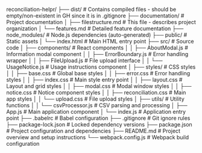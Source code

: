 reconciliation-helpr/
├── dist/                   # Contains compiled files - should be empty/non-existent in GH since it is in .gitignore
├── documentation/          # Project documentation
│   ├── filestructure.md   # This file - describes project organization
│   └── features.md        # Detailed feature documentation
├── node_modules/          # Node.js dependencies (auto-generated)
├── public/                # Static assets
│   └── index.html        # Main HTML entry point
├── src/                   # Source code
│   ├── components/       # React components
│   │   ├── AboutModal.js     # Information modal component
│   │   ├── ErrorBoundary.js  # Error handling wrapper
│   │   ├── FileUpload.js     # File upload interface
│   │   └── UsageNotice.js    # Usage instructions component
│   ├── styles/          # CSS styles
│   │   ├── base.css         # Global base styles
│   │   ├── error.css        # Error handling styles
│   │   ├── index.css        # Main style entry point
│   │   ├── layout.css       # Layout and grid styles
│   │   ├── modal.css        # Modal window styles
│   │   ├── notice.css       # Notice component styles
│   │   ├── reconciliation.css  # Main app styles
│   │   └── upload.css       # File upload styles
│   ├── utils/           # Utility functions
│   │   └── csvProcessor.js  # CSV parsing and processing
│   ├── App.js           # Main application component
│   └── index.js         # Application entry point
├── .babelrc             # Babel configuration
├── .gitignore          # Git ignore rules
├── package-lock.json   # Locked dependency versions
├── package.json        # Project configuration and dependencies
├── README.md          # Project overview and setup instructions
└── webpack.config.js  # Webpack build configuration